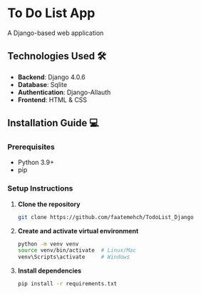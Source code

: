 # To Do List App
A Django-based web application



## Technologies Used 🛠️

- **Backend**: Django 4.0.6
- **Database**: Sqlite
- **Authentication**: Django-Allauth
- **Frontend**: HTML & CSS

## Installation Guide 💻
### Prerequisites
- Python 3.9+
- pip

### Setup Instructions
1. **Clone the repository**
   ```bash
   git clone https://github.com/faatemehch/TodoList_Django
2. **Create and activate virtual environment**
   ```bash
   python -m venv venv
   source venv/bin/activate  # Linux/Mac
   venv\Scripts\activate     # Windows
4. **Install dependencies**
   ```bash
   pip install -r requirements.txt
